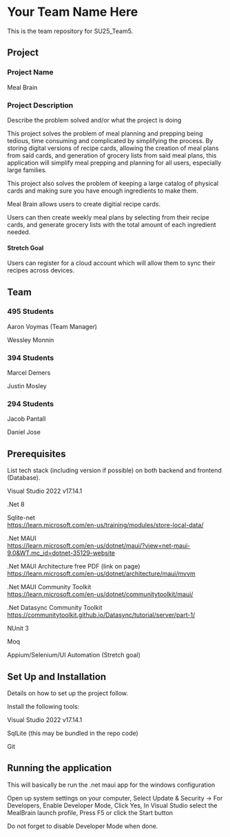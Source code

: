 # Your Team Name Here

This is the team repository for SU25_Team5.

## Project

### Project Name
Meal Brain

### Project Description  
Describe the problem solved and/or what the project is doing

This project solves the problem of meal planning and prepping being tedious, time consuming and complicated by simplifying the process. 
By storing digital versions of recipe cards, allowing the creation of meal plans from said cards, and generation of grocery lists from said meal plans, 
this application will simplify meal prepping and planning for all users, especially large families.

This project also solves the problem of keeping a large catalog of physical
cards and making sure you have enough ingredients to make them.

Meal Brain allows users to create digitial recipe cards.

Users can then create weekly meal plans by selecting from their recipe cards, and
generate grocery lists with the total amount of each ingredient needed.

#### Stretch Goal
Users can register for a cloud account which will allow them to sync their
recipes across devices.

## Team

### 495 Students 

Aaron Voymas (Team Manager)

Wessley Monnin

### 394 Students

Marcel Demers

Justin Mosley

### 294 Students

Jacob Pantall

Daniel Jose

## Prerequisites

List tech stack (including version if possible) on both backend and frontend (Database).

Visual Studio 2022 v17.14.1

.Net 8

Sqlite-net <br/>
https://learn.microsoft.com/en-us/training/modules/store-local-data/

.Net MAUI <br/>
https://learn.microsoft.com/en-us/dotnet/maui/?view=net-maui-9.0&WT.mc_id=dotnet-35129-website

.Net MAUI Architecture free PDF (link on page) <br/>
https://learn.microsoft.com/en-us/dotnet/architecture/maui/mvvm

.Net MAUI Community Toolkit <br/>
https://learn.microsoft.com/en-us/dotnet/communitytoolkit/maui/

.Net Datasync Community Toolkit <br/>
https://communitytoolkit.github.io/Datasync/tutorial/server/part-1/

NUnit 3

Moq

Appium/Selenium/UI Automation (Stretch goal)

## Set Up and Installation

Details on how to set up the project follow.

Install the following tools:

Visual Studio 2022 v17.14.1

SqlLite (this may be bundled in the repo code)

Git

## Running the application
This will basically be run the .net maui app for the windows configuration

Open up system settings on your computer,
Select Update & Security -> For Developers,
Enable Developer Mode, Click Yes,
In Visual Studio select the MealBrain launch profile,
Press F5 or click the Start button

Do not forget to disable Developer Mode when done.
